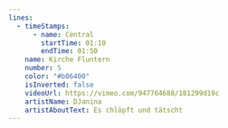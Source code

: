 ```yaml
---
lines:
  - timeStamps:
      - name: Central
        startTime: 01:10
        endTime: 01:50
    name: Kirche Fluntern
    number: 5
    color: "#b06400"
    isInverted: false
    videoUrl: https://vimeo.com/947764688/181299d19c
    artistName: DJanina
    artistAboutText: Es chlöpft und tätscht
---
```

